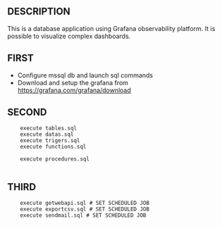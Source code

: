 ## DESCRIPTION

This is a database application using Grafana observability platform. It is possible to visualize complex dashboards.

## FIRST

* Configure mssql db and launch sql commands
* Download and setup the grafana from https://grafana.com/grafana/download

## SECOND

```
	execute tables.sql
	execute datas.sql
	execute trigers.sql
	execute functions.sql

	execute procedures.sql
	
```


## THIRD

```
	execute getwebapi.sql # SET SCHEDULED JOB
	execute exportcsv.sql # SET SCHEDULED JOB
	execute sendmail.sql # SET SCHEDULED JOB
	
```



